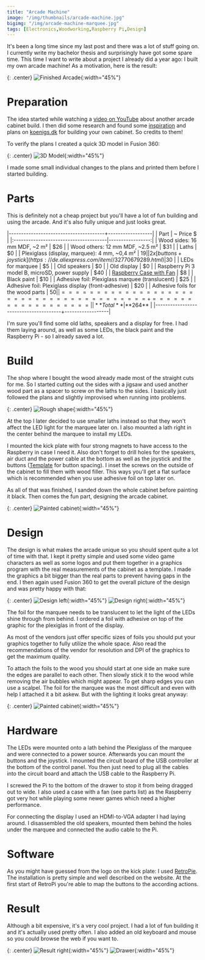 ```yaml
---
title: "Arcade Machine"
image: "/img/thumbnails/arcade-machine.jpg"
bigimg: "/img/arcade-machine-marquee.jpg"
tags: [Electronics,Woodworking,Raspberry Pi,Design]
---
```


It's been a long time since my last post and there was a lot of stuff going on. I currently write my bachelor thesis and surprisingly have got some spare time. This time I want to write about a project I already did a year ago: I built my own arcade machine! As a motivation, here is the result:

{: .center}
![Finished Arcade](/assets/posts/arcade-machine/3-1.jpg){:width="45%"}

# Preparation

The idea started while watching a [video on YouTube](https://www.youtube.com/watch?v=K3QXLQ1UXqs) about another arcade cabinet build. I then did some research and found some [inspiration](http://www.coldbeamgames.com/blog/i-built-an-arcade-cabinet) and plans on [koenigs.dk](http://koenigs.dk/mame/eng/draw.htm) for building your own cabinet. So credits to them!

To verify the plans I created a quick 3D model in Fusion 360:

{: .center}
![3D Model](/assets/posts/arcade-machine/render-wood.jpg){:width="45%"}

I made some small individual changes to the plans and printed them before I started building.

# Parts

This is definitely not a cheap project but you'll have a lot of fun building and using the arcade. And it's also fully unique and just looks great.

|---------------------------------------+------------------|
| Part                                  |        ~ Price $ |
|:--------------------------------------|-----------------:|
| Wood sides: 16 mm MDF, ~2 m²          |              $26 |
| Wood others: 12 mm MDF, ~2.5 m²       |              $31 |
| Laths                                 |               $0 |
| Plexiglass (display, marquee): 4 mm, ~0,4 m²             |              $19 |
| 2x [buttons + joystick](https://de.aliexpress.com/item//32770679289.html) |$30 |
| LEDs for marquee                      |               $5 |
| Old speakers                          |               $0 |
| Old display                           |               $0 |
| Raspberry Pi 3 model B, microSD, power supply |      $40 |
| [Raspberry Case with Fan](https://www.amazon.de/gp/product/B01H1AEWYQ/) | $8 |
| Black paint                           |              $10 | 
| Adhesive foil: Plexiglass marquee (translucent)   |  $25 |
| Adhesive foil: Plexiglass display (front-adhesive) | $20 |
| Adhesive foils for the wood parts     |              $50 |
|=======================================+==================|
| **Total**                             |         **$264** |
|---------------------------------------+------------------|

I'm sure you'll find some old laths, speakers and a display for free. I had them laying around, as well as some LEDs, the black paint and the Raspberry Pi - so I already saved a lot.

# Build

The shop where I bought the wood already made most of the straight cuts for me. So I started cutting out the sides with a jigsaw and used another wood part as a spacer to screw on the laths to the sides. I basically just followed the plans and slightly improvised when running into problems.

{: .center}
![Rough shape](/assets/posts/arcade-machine/1.jpg){:width="45%"}

At the top I later decided to use smaller laths instead so that they won't affect the LED light for the marquee later on. I also mounted a lath right in the center behind the marquee to install my LEDs.

I mounted the kick plate with four strong magnets to have access to the Raspberry in case I need it. Also don't forget to drill holes for the speakers, air duct and the power cable at the bottom as well as the joystick and the buttons ([Template](http://www.slagcoin.com/joystick/layout/vewlix.png) for button spacing). I inset the screws on the outside of the cabinet to fill them with wood filler. This ways you'll get a flat surface which is recommended when you use adhesive foil on top later on.

As all of that was finished, I sanded down the whole cabinet before painting it black. Then comes the fun part, designing the arcade cabinet.

{: .center}
![Painted cabinet](/assets/posts/arcade-machine/2.jpg){:width="45%"}

# Design

The design is what makes the arcade unique so you should spent quite a lot of time with that. I kept it pretty simple and used some video game characters as well as some logos and put them together in a graphics program with the real measurements of the cabinet as a template. I made the graphics a bit bigger than the real parts to prevent having gaps in the end. I then again used Fusion 360 to get the overall picture of the design and was pretty happy with that:

{: .center}
![Design left](/assets/posts/arcade-machine/render-left.png){:width="45%"} ![Design right](/assets/posts/arcade-machine/render-right.png){:width="45%"} 

The foil for the marquee needs to be translucent to let the light of the LEDs shine through from behind. I ordered a foil with adhesive on top of the graphic for the plexiglas in front of the display. 

As most of the vendors just offer specific sizes of foils you should put your graphics together to fully utilize the whole space. Also read the recommendations of the vendor for resolution and DPI of the graphics to get the maximum quality.

To attach the foils to the wood you should start at one side an make sure the edges are parallel to each other. Then slowly stick it to the wood while removing the air bubbles which might appear. To get sharp edges you can use a scalpel. The foil for the marquee was the most difficult and even with help I attached it a bit askew. But with the lighting it looks great anyway:

{: .center}
![Painted cabinet](/assets/posts/arcade-machine/3-3.jpg){:width="45%"}

# Hardware

The LEDs were mounted onto a lath behind the Plexiglass of the marquee and were connected to a power source. Afterwards you can mount the buttons and the joystick. I mounted the circuit board of the USB controller at the bottom of the control panel. You then just need to plug all the cables into the circuit board and attach the USB cable to the Raspberry Pi. 

I screwed the Pi to the bottom of the drawer to stop it from being dragged out to wide. I also used a case with a fan (see parts list) as the Raspberry got very hot while playing some newer games which need a higher performance.

For connecting the display I used an HDMI-to-VGA adapter I had laying around. I disassembled the old speakers, mounted them behind the holes under the marquee and connected the audio cable to the Pi.

# Software

As you might have guessed from the logo on the kick plate: I used [RetroPie](https://retropie.org.uk/). The installation is pretty simple and well described on the website. At the first start of RetroPi you're able to map the buttons to the according actions.

# Result

Although a bit expensive, it's a very cool project. I had a lot of fun building it and it's actually used pretty often. I also added an old keyboard and mouse so you could browse the web if you want to.

{: .center}
![Result right](/assets/posts/arcade-machine/3-2.jpg){:width="45%"} ![Drawer](/assets/posts/arcade-machine/3-4.jpg){:width="45%"} 